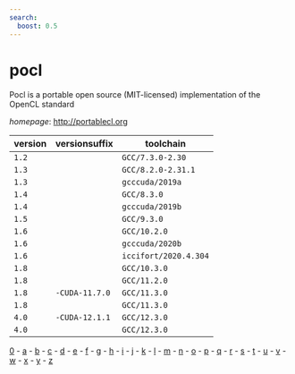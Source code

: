 ```yaml
---
search:
  boost: 0.5
---
```

# pocl

Pocl is a portable open source (MIT-licensed) implementation of the OpenCL standard

*homepage*: <http://portablecl.org>

version | versionsuffix | toolchain
--------|---------------|----------
``1.2`` |  | ``GCC/7.3.0-2.30``
``1.3`` |  | ``GCC/8.2.0-2.31.1``
``1.3`` |  | ``gcccuda/2019a``
``1.4`` |  | ``GCC/8.3.0``
``1.4`` |  | ``gcccuda/2019b``
``1.5`` |  | ``GCC/9.3.0``
``1.6`` |  | ``GCC/10.2.0``
``1.6`` |  | ``gcccuda/2020b``
``1.6`` |  | ``iccifort/2020.4.304``
``1.8`` |  | ``GCC/10.3.0``
``1.8`` |  | ``GCC/11.2.0``
``1.8`` | ``-CUDA-11.7.0`` | ``GCC/11.3.0``
``1.8`` |  | ``GCC/11.3.0``
``4.0`` | ``-CUDA-12.1.1`` | ``GCC/12.3.0``
``4.0`` |  | ``GCC/12.3.0``

[0](../0/index.md) - [a](../a/index.md) - [b](../b/index.md) - [c](../c/index.md) - [d](../d/index.md) - [e](../e/index.md) - [f](../f/index.md) - [g](../g/index.md) - [h](../h/index.md) - [i](../i/index.md) - [j](../j/index.md) - [k](../k/index.md) - [l](../l/index.md) - [m](../m/index.md) - [n](../n/index.md) - [o](../o/index.md) - [p](../p/index.md) - [q](../q/index.md) - [r](../r/index.md) - [s](../s/index.md) - [t](../t/index.md) - [u](../u/index.md) - [v](../v/index.md) - [w](../w/index.md) - [x](../x/index.md) - [y](../y/index.md) - [z](../z/index.md)

